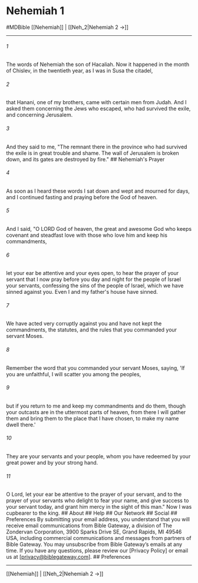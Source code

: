 # Nehemiah 1
#MDBible
[[Nehemiah]] | [[Neh_2|Nehemiah 2 →]]

***


###### 1 
The words of Nehemiah the son of Hacaliah. Now it happened in the month of Chislev, in the twentieth year, as I was in Susa the citadel, 

###### 2 
that Hanani, one of my brothers, came with certain men from Judah. And I asked them concerning the Jews who escaped, who had survived the exile, and concerning Jerusalem. 

###### 3 
And they said to me, "The remnant there in the province who had survived the exile is in great trouble and shame. The wall of Jerusalem is broken down, and its gates are destroyed by fire." ## Nehemiah's Prayer 

###### 4 
As soon as I heard these words I sat down and wept and mourned for days, and I continued fasting and praying before the God of heaven. 

###### 5 
And I said, "O LORD God of heaven, the great and awesome God who keeps covenant and steadfast love with those who love him and keep his commandments, 

###### 6 
let your ear be attentive and your eyes open, to hear the prayer of your servant that I now pray before you day and night for the people of Israel your servants, confessing the sins of the people of Israel, which we have sinned against you. Even I and my father's house have sinned. 

###### 7 
We have acted very corruptly against you and have not kept the commandments, the statutes, and the rules that you commanded your servant Moses. 

###### 8 
Remember the word that you commanded your servant Moses, saying, 'If you are unfaithful, I will scatter you among the peoples, 

###### 9 
but if you return to me and keep my commandments and do them, though your outcasts are in the uttermost parts of heaven, from there I will gather them and bring them to the place that I have chosen, to make my name dwell there.' 

###### 10 
They are your servants and your people, whom you have redeemed by your great power and by your strong hand. 

###### 11 
O Lord, let your ear be attentive to the prayer of your servant, and to the prayer of your servants who delight to fear your name, and give success to your servant today, and grant him mercy in the sight of this man." Now I was cupbearer to the king. ## About ## Help ## Our Network ## Social ## Preferences By submitting your email address, you understand that you will receive email communications from Bible Gateway, a division of The Zondervan Corporation, 3900 Sparks Drive SE, Grand Rapids, MI 49546 USA, including commercial communications and messages from partners of Bible Gateway. You may unsubscribe from Bible Gateway&rsquo;s emails at any time. If you have any questions, please review our [Privacy Policy] or email us at [privacy@biblegateway.com]. ## Preferences

***

[[Nehemiah]] | [[Neh_2|Nehemiah 2 →]]
